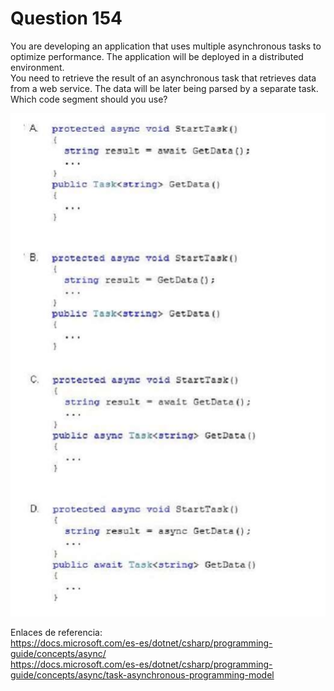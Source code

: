 # Question 154
You are developing an application that uses multiple asynchronous tasks to optimize performance. The
application will be deployed in a distributed environment.   
You need to retrieve the result of an asynchronous task that retrieves data from a web service. The data will be
later being parsed by a separate task.    
Which code segment should you use?    

![imagen](img1.png)

Enlaces de referencia:    
https://docs.microsoft.com/es-es/dotnet/csharp/programming-guide/concepts/async/    
https://docs.microsoft.com/es-es/dotnet/csharp/programming-guide/concepts/async/task-asynchronous-programming-model     